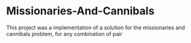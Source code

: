 # Missionaries-And-Cannibals
This project was a implementation of a solution for the missionaries and cannibals problem, for any combination of pair
